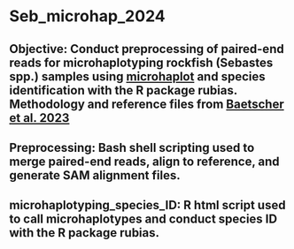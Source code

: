 # Seb_microhap_2024
## Objective: Conduct preprocessing of paired-end reads for microhaplotyping rockfish (Sebastes spp.) samples using [microhaplot](https://github.com/ngthomas/microhaplot) and species identification with the R package rubias. Methodology and reference files from [Baetscher et al. 2023](https://link.springer.com/article/10.1007/s10592-023-01521-6) 
## Preprocessing: Bash shell scripting used to merge paired-end reads, align to reference, and generate SAM alignment files. 
## microhaplotyping_species_ID: R html script used to call microhaplotypes and conduct species ID with the R package rubias. 

